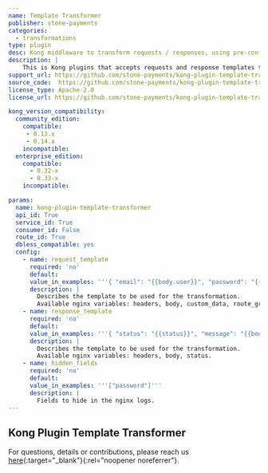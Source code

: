 ```yaml
---
name: Template Transformer
publisher: stone-payments
categories:
  - transformations
type: plugin
desc: Kong middleware to transform requests / responses, using pre-configured templates.
description: |
    This is Kong plugins that accepts requests and response templates to completely transform requests and responses with Lua templates.
support_url: https://github.com/stone-payments/kong-plugin-template-transformer/issues
source_code:  https://github.com/stone-payments/kong-plugin-template-transformer
license_type: Apache-2.0
license_url: https://github.com/stone-payments/kong-plugin-template-transformer/blob/master/LICENSE

kong_version_compatibility:
  community_edition:
    compatible:
     - 0.13.x
     - 0.14.x
    incompatible:
  enterprise_edition:
    compatible:
      - 0.32-x
      - 0.33-x
    incompatible:

params:
  name: kong-plugin-template-transformer
  api_id: True
  service_id: True
  consumer_id: False
  route_id: True
  dbless_compatible: yes
  config:
    - name: request_template
      required: 'no'
      default:
      value_in_examples: '''{ "email": "{{body.user}}", "password": "{{body.password}}" }'''
      description: |
        Describes the template to be used for the transformation. 
        Available nginx variables: headers, body, custom_data, route_groups, query_string.
    - name: response_template
      required: 'no'
      default:
      value_in_examples: '''{ "status": "{{status}}", "message": "{{body.message}}" }'''
      description: |
        Describes the template to be used for the transformation. 
        Available nginx variables: headers, body, status.
    - name: hidden_fields
      required: 'no'
      default:
      value_in_examples: '''["password"]'''
      description: |
        Fields to hide in the nginx logs.
---
```


## Kong Plugin Template Transformer

For questions, details or contributions, please reach us [here](https://github.com/stone-payments/kong-plugin-template-transformer){:target="_blank"}{:rel="noopener noreferrer"}.
